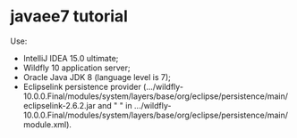 # javaee7 tutorial
Use: 
- IntelliJ IDEA 15.0 ultimate; 
- Wildfly 10 application server; 
- Oracle Java JDK 8
(language level is 7); 
- Eclipselink persistence provider 
(.../wildfly-10.0.0.Final/modules/system/layers/base/org/eclipse/persistence/main/eclipselink-2.6.2.jar 
and "<resources>
        <resource-root path="jipijapa-eclipselink-10.0.0.Final.jar"/>
	<resource-root path="eclipselink-2.6.2.jar">
		<filter>
                	<exclude path="javax/**" />
        	</filter>
        </resource-root>
    </resources>" 
in .../wildfly-10.0.0.Final/modules/system/layers/base/org/eclipse/persistence/main/module.xml).

